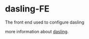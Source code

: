 dasling-FE
==========

The front end used to configure dasling

more information about [dasling](http://github.com/dasling/dasling).
